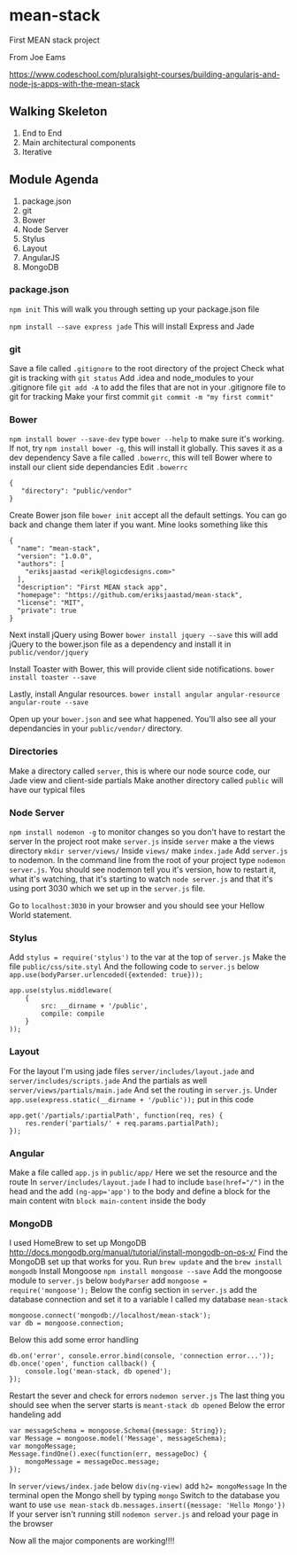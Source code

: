 # mean-stack
First MEAN stack project

From Joe Eams

https://www.codeschool.com/pluralsight-courses/building-angularjs-and-node-js-apps-with-the-mean-stack

## Walking Skeleton
1. End to End
2. Main architectural components
3. Iterative

## Module Agenda
1. package.json 
2. git
3. Bower
4. Node Server
5. Stylus
6. Layout
7. AngularJS
8. MongoDB

### package.json
`npm init`
This will walk you through setting up your package.json file

`npm install --save express jade`
This will install Express and Jade

### git
Save a file called `.gitignore` to the root directory of the project
Check what git is tracking with `git status`
Add .idea and node_modules to your .gitignore file
`git add -A` to add the files that are not in your .gitignore file to git for tracking
Make your first commit `git commit -m "my first commit"`

### Bower
`npm install bower --save-dev` type `bower --help` to make sure it's working. If not, try `npm install bower -g`, this will install it globally.
This saves it as a dev dependency
Save a file called `.bowerrc`, this will tell Bower where to install our client side dependancies
Edit `.bowerrc`
``` 
{
   "directory": "public/vendor"
}
```
Create Bower json file `bower init` accept all the default settings. You can go back and change them later if you want.
Mine looks something like this
```
{
  "name": "mean-stack",
  "version": "1.0.0",
  "authors": [
    "eriksjaastad <erik@logicdesigns.com>"
  ],
  "description": "First MEAN stack app",
  "homepage": "https://github.com/eriksjaastad/mean-stack",
  "license": "MIT",
  "private": true
}
```
Next install jQuery using Bower `bower install jquery --save` this will add jQuery to the bower.json file as a dependency and install it in `public/vendor/jquery`

Install Toaster with Bower, this will provide client side notifications. `bower install toaster --save`

Lastly, install Angular resources. `bower install angular angular-resource angular-route --save`

Open up your `bower.json` and see what happened. You'll also see all your dependancies in your `public/vendor/` directory.

### Directories
Make a directory called `server`, this is where our node source code, our Jade view and client-side partials
Make another directory called `public` will have our typical files

### Node Server
`npm install nodemon -g` to monitor changes so you don't have to restart the server
In the project root make `server.js`
inside `server` make a the views directory `mkdir server/views/`
Inside `views/` make `index.jade`
Add `server.js` to nodemon. In the command line from the root of your project type `nodemon server.js`. You should see nodemon tell you it's version, how to restart it, what it's watching, that it's starting to watch `node server.js` and that it's using port 3030 which we set up in the `server.js` file.

Go to `localhost:3030` in your browser and you should see your Hellow World statement.

### Stylus
Add `stylus = require('stylus')` to the var at the top of `server.js`
Make the file `public/css/site.styl`
And the following code to `server.js` below `app.use(bodyParser.urlencoded({extended: true}));`
```
app.use(stylus.middleware(
	{
		src: __dirname + '/public',
		compile: compile
	}
));
```

### Layout
For the layout I'm using jade files
`server/includes/layout.jade` and `server/includes/scripts.jade`
And the partials as well
`server/views/partials/main.jade`
And set the routing in `server.js`. Under `app.use(express.static(__dirname + '/public'));` put in this code
```
app.get('/partials/:partialPath', function(req, res) {
	res.render('partials/' + req.params.partialPath);
});
```

### Angular
Make a file called `app.js` in `public/app/`
Here we set the resource and the route
In `server/includes/layout.jade` I had to include `base(href="/")` in the head and the add `(ng-app='app')` to the body
and define a block for the main content witn `block main-content` inside the body

### MongoDB
I used HomeBrew to set up MongoDB http://docs.mongodb.org/manual/tutorial/install-mongodb-on-os-x/ 
Find the MongoDB set up that works for you.
Run `brew update` and the `brew install mongodb`
Install Mongoose `npm install mongoose --save`
Add the mongoose module to `server.js` below `bodyParser` add `mongoose = require('mongoose');` 
Below the config section in `server.js` add the database connection and set it to a variable
I called my database `mean-stack`
```
mongoose.connect('mongodb://localhost/mean-stack'); 
var db = mongoose.connection;
```
Below this add some error handling
```
db.on('error', console.error.bind(console, 'connection error...'));
db.once('open', function callback() {
	console.log('mean-stack, db opened');
});
```
Restart the sever and check for errors `nodemon server.js`
The last thing you should see when the server starts is `meant-stack db opened`
Below the error handeling add
```
var messageSchema = mongoose.Schema({message: String});
var Message = mongoose.model('Message', messageSchema);
var mongoMessage;
Message.findOne().exec(function(err, messageDoc) {
	mongoMessage = messageDoc.message;
});
```
In `server/views/index.jade` below `div(ng-view)` add `h2= mongoMessage`
In the terminal open the Mongo shell by typing `mongo`
Switch to the database you want to use `use mean-stack`
`db.messages.insert({message: 'Hello Mongo'})`
If your server isn't running still `nodemon server.js` and reload your page in the browser

Now all the major components are working!!!!

